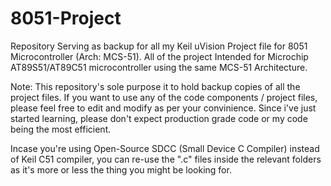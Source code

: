 # 8051-Project
Repository Serving as backup for all my Keil uVision Project file for 8051 Microcontroller (Arch: MCS-51). All of the project Intended for Microchip AT89S51/AT89C51 microcontroller using the same MCS-51 Architecture.

Note: This repository's sole purpose it to hold backup copies of all the project files. If you want to use any of the code components / project files, please feel free to edit and modify as per your convinience. Since i've just started learning, please don't expect production grade code or my code being the most efficient.

Incase you're using Open-Source SDCC (Small Device C Compiler) instead of Keil C51 compiler, you can re-use the ".c" files inside the relevant folders as it's more or less the thing you might be looking for.
